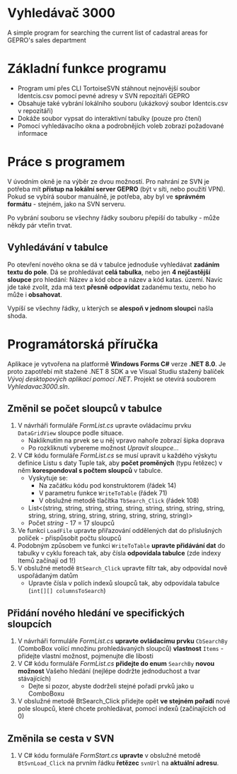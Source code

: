 # Vyhledávač 3000

A simple program for searching the current list of cadastral areas for GEPRO's sales department

# Základní funkce programu

- Program umí přes CLI TortoiseSVN stáhnout nejnovější soubor Identcis.csv pomocí pevné adresy v SVN repozitáři GEPRO
- Obsahuje také vybrání lokálního souboru (ukázkový soubor Identcis.csv v repozitáři)
- Dokáže soubor vypsat do interaktivní tabulky (pouze pro čtení)
- Pomocí vyhledávacího okna a podrobnějích voleb zobrazí požadované informace

# Práce s programem

V úvodním okně je na výběr ze dvou možností. Pro nahrání ze SVN je potřeba mít **přístup na lokální server GEPRO** (být v síti, nebo použití VPN). Pokud se vybírá soubor manuálně, je potřeba, aby byl ve **správném formátu** - stejném, jako na SVN serveru.

Po vybrání souboru se všechny řádky souboru přepíší do tabulky - může někdy pár vteřin trvat.

## Vyhledávání v tabulce

Po otevření nového okna se dá v tabulce jednoduše vyhledávat **zadáním textu do pole**. Dá se prohledávat **celá tabulka**, nebo jen **4 nejčastější sloupce** pro hledání: Název a kód obce a název a kód katas. území.
Navíc jde také zvolit, zda má text **přesně odpovídat** zadanému textu, nebo ho může i **obsahovat**.

Vypíší se všechny řádky, u kterých se **alespoň v jednom sloupci** našla shoda.

# Programátorská příručka

Aplikace je vytvořena na platformě **Windows Forms C#** verze **.NET 8.0**. Je proto zapotřebí mít stažené .NET 8 SDK a ve Visual Studiu stažený balíček *Vývoj desktopových aplikací pomocí .NET*. Projekt se otevírá souborem *Vyhledavac3000.sln*.

## Změnil se počet sloupců v tabulce

1. V návrháři formuláře *FormList.cs* upravte ovládacímu prvku `DataGridView` sloupce podle situace.
    - Nakliknutím na prvek se u něj vpravo nahoře zobrazí šipka doprava
    - Po rozkliknutí vybereme možnost *Upravit sloupce…*
2. V C# kódu formuláře *FormList.cs* se musí upravit u každého výskytu definice Listu s daty Tuple tak, aby **počet proměných** (typu řetězec) v něm **korespondoval s počtem sloupců** v tabulce.
    - Vyskytuje se:
        - Na začátku kódu pod konstruktorem (řádek 14)
        - V parametru funkce `WriteToTable` (řádek 71)
        - V obslužné metodě tlačítka `TbSearch_Click` (řádek 108)
    - List<(string, string, string, string, string, string, string, string, string, string, string, string, string, string, string, string, string)>
    - Počet *string* - 17 = 17 sloupců
3. Ve funkci `LoadFile` upravte přiřazování oddělených dat do příslušných políček - přispůsobit počtu sloupců
4. Podobným způsobem ve funkci `WriteToTable` **upravte přidávání dat** do tabulky v cyklu foreach tak, aby čísla **odpovídala tabulce** (zde indexy Itemů začínají od 1!)
5. V obslužné metodě `BtSearch_Click` upravte filtr tak, aby odpovídal nově uspořádaným datům
    - Upravte čísla v polích indexů sloupců tak, aby odpovídala tabulce (`int[][] columnsToSearch`)

## Přidání nového hledání ve specifických sloupcích

1. V návrháři formuláře *FormList.cs* **upravte ovládacímu prvku** `CbSearchBy` (ComboBox volící množinu prohledávaných sloupců) **vlastnost** `Items` - přidejte vlastní možnost, pojmenujte dle libosti
2. V C# kódu formuláře *FormList.cs* **přidejte do enum** `SearchBy` **novou možnost** Vašeho hledání (nejlépe dodržte jednoduchost a tvar stávajících)
    - Dejte si pozor, abyste dodrželi stejné pořadí prvků jako u ComboBoxu
3. V obslužné metodě BtSearch_Click přidejte opět **ve stejném pořadí** nové pole sloupců, které chcete prohledávat, pomocí indexů (začínajících od 0)

## Změnila se cesta v SVN

1. V C# kódu formuláře *FormStart.cs* **upravte** v obslužné metodě `BtSvnLoad_Click` na prvním řádku **řetězec** `svnUrl` na **aktuální adresu**.
